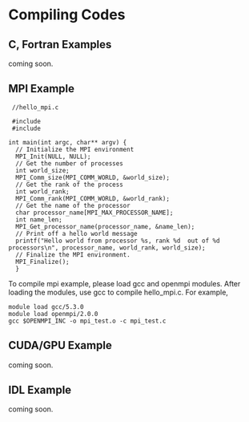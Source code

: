 # Compiling Codes

## C, Fortran Examples

coming soon.

## MPI Example

```text
 //hello_mpi.c

 #include
 #include

int main(int argc, char** argv) {
  // Initialize the MPI environment
  MPI_Init(NULL, NULL);
  // Get the number of processes
  int world_size;
  MPI_Comm_size(MPI_COMM_WORLD, &world_size);
  // Get the rank of the process
  int world_rank;
  MPI_Comm_rank(MPI_COMM_WORLD, &world_rank);
  // Get the name of the processor
  char processor_name[MPI_MAX_PROCESSOR_NAME];
  int name_len;
  MPI_Get_processor_name(processor_name, &name_len);
  // Print off a hello world message
  printf("Hello world from processor %s, rank %d  out of %d processors\n", processor_name, world_rank, world_size);
  // Finalize the MPI environment.
  MPI_Finalize();
  }
```

To compile mpi example, please load gcc and openmpi modules. After loading the modules, use gcc to compile hello\_mpi.c. For example,

```text
module load gcc/5.3.0
module load openmpi/2.0.0
gcc $OPENMPI_INC -o mpi_test.o -c mpi_test.c
```

## CUDA/GPU Example

coming soon.

## IDL Example

coming soon.

